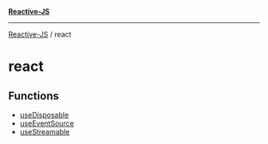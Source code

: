 [**Reactive-JS**](../README.md)

***

[Reactive-JS](../README.md) / react

# react

## Functions

- [useDisposable](functions/useDisposable.md)
- [useEventSource](functions/useEventSource.md)
- [useStreamable](functions/useStreamable.md)
